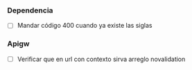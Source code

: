 ### Dependencia
- [ ] Mandar código 400 cuando ya existe las siglas

### Apigw
- [ ] Verificar que en url con contexto sirva arreglo novalidation

